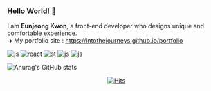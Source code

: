 ### Hello World! 🚀

I am <b>Eunjeong Kwon</b>, a front-end developer who designs unique and comfortable experience.</br>
➜ My portfolio site : https://intothejourneys.github.io/portfolio

![js](https://img.shields.io/badge/Javascript-yellow)
![react](https://img.shields.io/badge/React-9cf)
![st](https://img.shields.io/badge/styled.components-ff69b4)
![js](https://img.shields.io/badge/js-Javascript-yellow)
![js](https://img.shields.io/badge/js-Javascript-yellow)


![Anurag's GitHub stats](https://github-readme-stats.vercel.app/api?username=intothejourneys&show_icons=true&theme=cobalt)

<div align=center>
  
[![Hits](https://hits.seeyoufarm.com/api/count/incr/badge.svg?url=https%3A%2F%2Fgithub.com%2Fintothejourneys&count_bg=%2390EDE3&title_bg=%2395959A&icon=&icon_color=%23FFFFFF&title=hits&edge_flat=false)](https://hits.seeyoufarm.com)

</div>
